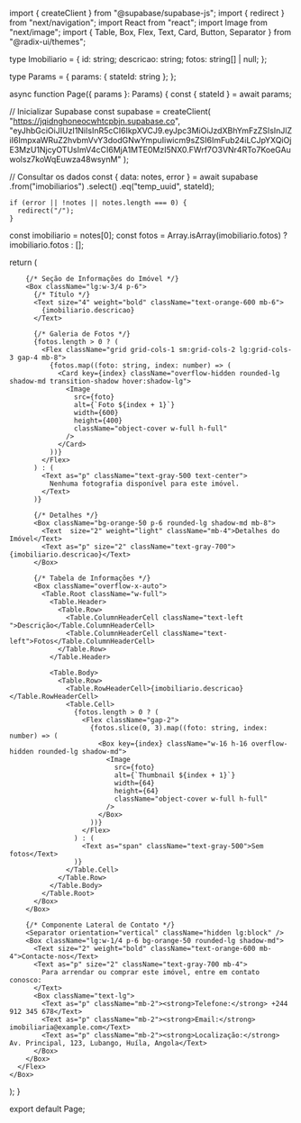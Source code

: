 import { createClient } from "@supabase/supabase-js";
import { redirect } from "next/navigation";
import React from "react";
import Image from "next/image";
import { Table, Box, Flex, Text, Card, Button, Separator } from "@radix-ui/themes";

type Imobiliario = {
  id: string;
  descricao: string;
  fotos: string[] | null;
};

type Params = {
  params: { stateId: string };
};

async function Page({ params }: Params) {
  const { stateId } = await params;

  // Inicializar Supabase
  const supabase = createClient(
    "https://jqidnghoneocwhtcpbjn.supabase.co",
    "eyJhbGciOiJIUzI1NiIsInR5cCI6IkpXVCJ9.eyJpc3MiOiJzdXBhYmFzZSIsInJlZiI6ImpxaWRuZ2hvbmVvY3dodGNwYmpuIiwicm9sZSI6ImFub24iLCJpYXQiOjE3MzU1NjcyOTUsImV4cCI6MjA1MTE0MzI5NX0.FWrf7O3VNr4RTo7KoeGAuwolsz7koWqEuwza48wsynM"
  );

  // Consultar os dados
  const { data: notes, error } = await supabase
    .from("imobiliarios")
    .select()
    .eq("temp_uuid", stateId);

    if (error || !notes || notes.length === 0) {
      redirect("/");
    }

  const imobiliario = notes[0];
  const fotos = Array.isArray(imobiliario.fotos) ? imobiliario.fotos : [];

  return (
    <Box className="min-h-screen p-8 ">
      <Flex className="max-w-7xl mx-auto flex-col lg:flex-row bg-white rounded-lg shadow-lg overflow-hidden">
        
        {/* Seção de Informações do Imóvel */}
        <Box className="lg:w-3/4 p-6">
          {/* Título */}
          <Text size="4" weight="bold" className="text-orange-600 mb-6">
            {imobiliario.descricao}
          </Text>

          {/* Galeria de Fotos */}
          {fotos.length > 0 ? (
            <Flex className="grid grid-cols-1 sm:grid-cols-2 lg:grid-cols-3 gap-4 mb-8">
              {fotos.map((foto: string, index: number) => (
                <Card key={index} className="overflow-hidden rounded-lg shadow-md transition-shadow hover:shadow-lg">
                  <Image
                    src={foto}
                    alt={`Foto ${index + 1}`}
                    width={600}
                    height={400}
                    className="object-cover w-full h-full"
                  />
                </Card>
              ))}
            </Flex>
          ) : (
            <Text as="p" className="text-gray-500 text-center">
              Nenhuma fotografia disponível para este imóvel.
            </Text>
          )}

          {/* Detalhes */}
          <Box className="bg-orange-50 p-6 rounded-lg shadow-md mb-8">
            <Text  size="2" weight="light" className="mb-4">Detalhes do Imóvel</Text>
            <Text as="p" size="2" className="text-gray-700">{imobiliario.descricao}</Text>
          </Box>

          {/* Tabela de Informações */}
          <Box className="overflow-x-auto">
            <Table.Root className="w-full">
              <Table.Header>
                <Table.Row>
                  <Table.ColumnHeaderCell className="text-left ">Descrição</Table.ColumnHeaderCell>
                  <Table.ColumnHeaderCell className="text-left">Fotos</Table.ColumnHeaderCell>
                </Table.Row>
              </Table.Header>

              <Table.Body>
                <Table.Row>
                  <Table.RowHeaderCell>{imobiliario.descricao}</Table.RowHeaderCell>
                  <Table.Cell>
                    {fotos.length > 0 ? (
                      <Flex className="gap-2">
                        {fotos.slice(0, 3).map((foto: string, index: number) => (
                          <Box key={index} className="w-16 h-16 overflow-hidden rounded-lg shadow-md">
                            <Image
                              src={foto}
                              alt={`Thumbnail ${index + 1}`}
                              width={64}
                              height={64}
                              className="object-cover w-full h-full"
                            />
                          </Box>
                        ))}
                      </Flex>
                    ) : (
                      <Text as="span" className="text-gray-500">Sem fotos</Text>
                    )}
                  </Table.Cell>
                </Table.Row>
              </Table.Body>
            </Table.Root>
          </Box>
        </Box>

        {/* Componente Lateral de Contato */}
        <Separator orientation="vertical" className="hidden lg:block" />
        <Box className="lg:w-1/4 p-6 bg-orange-50 rounded-lg shadow-md">
          <Text size="2" weight="bold" className="text-orange-600 mb-4">Contacte-nos</Text>
          <Text as="p" size="2" className="text-gray-700 mb-4">
            Para arrendar ou comprar este imóvel, entre em contato conosco:
          </Text>
          <Box className="text-lg">
            <Text as="p" className="mb-2"><strong>Telefone:</strong> +244 912 345 678</Text>
            <Text as="p" className="mb-2"><strong>Email:</strong> imobiliaria@example.com</Text>
            <Text as="p" className="mb-2"><strong>Localização:</strong> Av. Principal, 123, Lubango, Huíla, Angola</Text>
          </Box>
        </Box>
      </Flex>
    </Box>
  );
}

export default Page;
